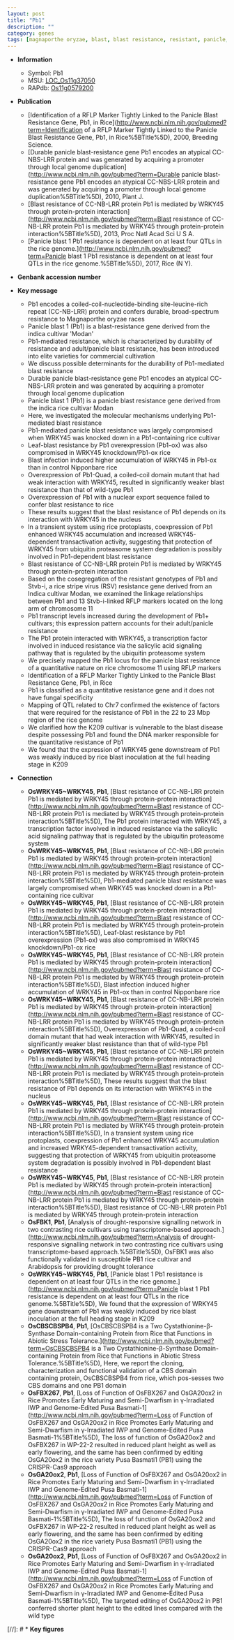```yaml
---
layout: post
title: "Pb1"
description: ""
category: genes
tags: [magnaporthe oryzae, blast, blast resistance, resistant, panicle, transcription factor, leaf, salicylic acid, resistance, disease, blast disease]
---
```


* **Information**  
    + Symbol: Pb1  
    + MSU: [LOC_Os11g37050](http://rice.uga.edu/cgi-bin/ORF_infopage.cgi?orf=LOC_Os11g37050)  
    + RAPdb: [Os11g0579200](http://rapdb.dna.affrc.go.jp/viewer/gbrowse_details/irgsp1?name=Os11g0579200)  

* **Publication**  
    + [Identification of a RFLP Marker Tightly Linked to the Panicle Blast Resistance Gene, Pb1, in Rice](http://www.ncbi.nlm.nih.gov/pubmed?term=Identification of a RFLP Marker Tightly Linked to the Panicle Blast Resistance Gene, Pb1, in Rice%5BTitle%5D), 2000, Breeding Science.
    + [Durable panicle blast-resistance gene Pb1 encodes an atypical CC-NBS-LRR protein and was generated by acquiring a promoter through local genome duplication](http://www.ncbi.nlm.nih.gov/pubmed?term=Durable panicle blast-resistance gene Pb1 encodes an atypical CC-NBS-LRR protein and was generated by acquiring a promoter through local genome duplication%5BTitle%5D), 2010, Plant J.
    + [Blast resistance of CC-NB-LRR protein Pb1 is mediated by WRKY45 through protein-protein interaction](http://www.ncbi.nlm.nih.gov/pubmed?term=Blast resistance of CC-NB-LRR protein Pb1 is mediated by WRKY45 through protein-protein interaction%5BTitle%5D), 2013, Proc Natl Acad Sci U S A.
    + [Panicle blast 1 Pb1 resistance is dependent on at least four QTLs in the rice genome.](http://www.ncbi.nlm.nih.gov/pubmed?term=Panicle blast 1 Pb1 resistance is dependent on at least four QTLs in the rice genome.%5BTitle%5D), 2017, Rice (N Y).

* **Genbank accession number**  

* **Key message**  
    + Pb1 encodes a coiled-coil-nucleotide-binding site-leucine-rich repeat (CC-NB-LRR) protein and confers durable, broad-spectrum resistance to Magnaporthe oryzae races
    + Panicle blast 1 (Pb1) is a blast-resistance gene derived from the indica cultivar 'Modan'
    + Pb1-mediated resistance, which is characterized by durability of resistance and adult/panicle blast resistance, has been introduced into elite varieties for commercial cultivation
    + We discuss possible determinants for the durability of Pb1-mediated blast resistance
    + Durable panicle blast-resistance gene Pb1 encodes an atypical CC-NBS-LRR protein and was generated by acquiring a promoter through local genome duplication
    + Panicle blast 1 (Pb1) is a panicle blast resistance gene derived from the indica rice cultivar Modan
    + Here, we investigated the molecular mechanisms underlying Pb1-mediated blast resistance
    + Pb1-mediated panicle blast resistance was largely compromised when WRKY45 was knocked down in a Pb1-containing rice cultivar
    + Leaf-blast resistance by Pb1 overexpression (Pb1-ox) was also compromised in WRKY45 knockdown/Pb1-ox rice
    + Blast infection induced higher accumulation of WRKY45 in Pb1-ox than in control Nipponbare rice
    + Overexpression of Pb1-Quad, a coiled-coil domain mutant that had weak interaction with WRKY45, resulted in significantly weaker blast resistance than that of wild-type Pb1
    + Overexpression of Pb1 with a nuclear export sequence failed to confer blast resistance to rice
    + These results suggest that the blast resistance of Pb1 depends on its interaction with WRKY45 in the nucleus
    + In a transient system using rice protoplasts, coexpression of Pb1 enhanced WRKY45 accumulation and increased WRKY45-dependent transactivation activity, suggesting that protection of WRKY45 from ubiquitin proteasome system degradation is possibly involved in Pb1-dependent blast resistance
    + Blast resistance of CC-NB-LRR protein Pb1 is mediated by WRKY45 through protein-protein interaction
    + Based on the cosegregation of the resistant genotypes of Pb1 and Stvb-i, a rice stripe virus (RSV) resistance gene derived from an Indica cultivar Modan, we examined the linkage relationships between Pb1 and 13 Stvb-i-linked RFLP markers located on the long arm of chromosome 11
    + Pb1 transcript levels increased during the development of Pb1+ cultivars; this expression pattern accounts for their adult/panicle resistance
    + The Pb1 protein interacted with WRKY45, a transcription factor involved in induced resistance via the salicylic acid signaling pathway that is regulated by the ubiquitin proteasome system
    + We precisely mapped the Pb1 locus for the panicle blast resistence of a quantitative nature on rice chromosome 11 using RFLP markers
    + Identification of a RFLP Marker Tightly Linked to the Panicle Blast Resistance Gene, Pb1, in Rice
    + Pb1 is classified as a quantitative resistance gene and it does not have fungal specificity
    + Mapping of QTL related to Chr7 confirmed the existence of factors that were required for the resistance of Pb1 in the 22 to 23 Mbp region of the rice genome
    + We clarified how the K209 cultivar is vulnerable to the blast disease despite possessing Pb1 and found the DNA marker responsible for the quantitative resistance of Pb1
    + We found that the expression of WRKY45 gene downstream of Pb1 was weakly induced by rice blast inoculation at the full heading stage in K209

* **Connection**  
    + __OsWRKY45~WRKY45__, __Pb1__, [Blast resistance of CC-NB-LRR protein Pb1 is mediated by WRKY45 through protein-protein interaction](http://www.ncbi.nlm.nih.gov/pubmed?term=Blast resistance of CC-NB-LRR protein Pb1 is mediated by WRKY45 through protein-protein interaction%5BTitle%5D), The Pb1 protein interacted with WRKY45, a transcription factor involved in induced resistance via the salicylic acid signaling pathway that is regulated by the ubiquitin proteasome system
    + __OsWRKY45~WRKY45__, __Pb1__, [Blast resistance of CC-NB-LRR protein Pb1 is mediated by WRKY45 through protein-protein interaction](http://www.ncbi.nlm.nih.gov/pubmed?term=Blast resistance of CC-NB-LRR protein Pb1 is mediated by WRKY45 through protein-protein interaction%5BTitle%5D), Pb1-mediated panicle blast resistance was largely compromised when WRKY45 was knocked down in a Pb1-containing rice cultivar
    + __OsWRKY45~WRKY45__, __Pb1__, [Blast resistance of CC-NB-LRR protein Pb1 is mediated by WRKY45 through protein-protein interaction](http://www.ncbi.nlm.nih.gov/pubmed?term=Blast resistance of CC-NB-LRR protein Pb1 is mediated by WRKY45 through protein-protein interaction%5BTitle%5D), Leaf-blast resistance by Pb1 overexpression (Pb1-ox) was also compromised in WRKY45 knockdown/Pb1-ox rice
    + __OsWRKY45~WRKY45__, __Pb1__, [Blast resistance of CC-NB-LRR protein Pb1 is mediated by WRKY45 through protein-protein interaction](http://www.ncbi.nlm.nih.gov/pubmed?term=Blast resistance of CC-NB-LRR protein Pb1 is mediated by WRKY45 through protein-protein interaction%5BTitle%5D), Blast infection induced higher accumulation of WRKY45 in Pb1-ox than in control Nipponbare rice
    + __OsWRKY45~WRKY45__, __Pb1__, [Blast resistance of CC-NB-LRR protein Pb1 is mediated by WRKY45 through protein-protein interaction](http://www.ncbi.nlm.nih.gov/pubmed?term=Blast resistance of CC-NB-LRR protein Pb1 is mediated by WRKY45 through protein-protein interaction%5BTitle%5D), Overexpression of Pb1-Quad, a coiled-coil domain mutant that had weak interaction with WRKY45, resulted in significantly weaker blast resistance than that of wild-type Pb1
    + __OsWRKY45~WRKY45__, __Pb1__, [Blast resistance of CC-NB-LRR protein Pb1 is mediated by WRKY45 through protein-protein interaction](http://www.ncbi.nlm.nih.gov/pubmed?term=Blast resistance of CC-NB-LRR protein Pb1 is mediated by WRKY45 through protein-protein interaction%5BTitle%5D), These results suggest that the blast resistance of Pb1 depends on its interaction with WRKY45 in the nucleus
    + __OsWRKY45~WRKY45__, __Pb1__, [Blast resistance of CC-NB-LRR protein Pb1 is mediated by WRKY45 through protein-protein interaction](http://www.ncbi.nlm.nih.gov/pubmed?term=Blast resistance of CC-NB-LRR protein Pb1 is mediated by WRKY45 through protein-protein interaction%5BTitle%5D), In a transient system using rice protoplasts, coexpression of Pb1 enhanced WRKY45 accumulation and increased WRKY45-dependent transactivation activity, suggesting that protection of WRKY45 from ubiquitin proteasome system degradation is possibly involved in Pb1-dependent blast resistance
    + __OsWRKY45~WRKY45__, __Pb1__, [Blast resistance of CC-NB-LRR protein Pb1 is mediated by WRKY45 through protein-protein interaction](http://www.ncbi.nlm.nih.gov/pubmed?term=Blast resistance of CC-NB-LRR protein Pb1 is mediated by WRKY45 through protein-protein interaction%5BTitle%5D), Blast resistance of CC-NB-LRR protein Pb1 is mediated by WRKY45 through protein-protein interaction
    + __OsFBK1__, __Pb1__, [Analysis of drought-responsive signalling network in two contrasting rice cultivars using transcriptome-based approach.](http://www.ncbi.nlm.nih.gov/pubmed?term=Analysis of drought-responsive signalling network in two contrasting rice cultivars using transcriptome-based approach.%5BTitle%5D), OsFBK1 was also functionally validated in susceptible PB1 rice cultivar and Arabidopsis for providing drought tolerance
    + __OsWRKY45~WRKY45__, __Pb1__, [Panicle blast 1 Pb1 resistance is dependent on at least four QTLs in the rice genome.](http://www.ncbi.nlm.nih.gov/pubmed?term=Panicle blast 1 Pb1 resistance is dependent on at least four QTLs in the rice genome.%5BTitle%5D), We found that the expression of WRKY45 gene downstream of Pb1 was weakly induced by rice blast inoculation at the full heading stage in K209
    + __OsCBSCBSPB4__, __Pb1__, [OsCBSCBSPB4 is a Two Cystathionine-β-Synthase Domain-containing Protein from Rice that Functions in Abiotic Stress Tolerance.](http://www.ncbi.nlm.nih.gov/pubmed?term=OsCBSCBSPB4 is a Two Cystathionine-β-Synthase Domain-containing Protein from Rice that Functions in Abiotic Stress Tolerance.%5BTitle%5D),  Here, we report the cloning, characterization and functional validation of a CBS domain containing protein, OsCBSCBSPB4 from rice, which pos-sesses two CBS domains and one PB1 domain
    + __OsFBX267__, __Pb1__, [Loss of Function of OsFBX267 and OsGA20ox2 in Rice Promotes Early Maturing and Semi-Dwarfism in γ-Irradiated IWP and Genome-Edited Pusa Basmati-1](http://www.ncbi.nlm.nih.gov/pubmed?term=Loss of Function of OsFBX267 and OsGA20ox2 in Rice Promotes Early Maturing and Semi-Dwarfism in γ-Irradiated IWP and Genome-Edited Pusa Basmati-1%5BTitle%5D),  The loss of function of OsGA20ox2 and OsFBX267 in WP-22-2 resulted in reduced plant height as well as early flowering, and the same has been confirmed by editing OsGA20ox2 in the rice variety Pusa Basmati1 (PB1) using the CRISPR-Cas9 approach
    + __OsGA20ox2__, __Pb1__, [Loss of Function of OsFBX267 and OsGA20ox2 in Rice Promotes Early Maturing and Semi-Dwarfism in γ-Irradiated IWP and Genome-Edited Pusa Basmati-1](http://www.ncbi.nlm.nih.gov/pubmed?term=Loss of Function of OsFBX267 and OsGA20ox2 in Rice Promotes Early Maturing and Semi-Dwarfism in γ-Irradiated IWP and Genome-Edited Pusa Basmati-1%5BTitle%5D),  The loss of function of OsGA20ox2 and OsFBX267 in WP-22-2 resulted in reduced plant height as well as early flowering, and the same has been confirmed by editing OsGA20ox2 in the rice variety Pusa Basmati1 (PB1) using the CRISPR-Cas9 approach
    + __OsGA20ox2__, __Pb1__, [Loss of Function of OsFBX267 and OsGA20ox2 in Rice Promotes Early Maturing and Semi-Dwarfism in γ-Irradiated IWP and Genome-Edited Pusa Basmati-1](http://www.ncbi.nlm.nih.gov/pubmed?term=Loss of Function of OsFBX267 and OsGA20ox2 in Rice Promotes Early Maturing and Semi-Dwarfism in γ-Irradiated IWP and Genome-Edited Pusa Basmati-1%5BTitle%5D),  The targeted editing of OsGA20ox2 in PB1 conferred shorter plant height to the edited lines compared with the wild type

[//]: # * **Key figures**  


